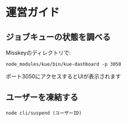 # 運営ガイド

## ジョブキューの状態を調べる
Misskeyのディレクトリで:
``` shell
node_modules/kue/bin/kue-dashboard -p 3050
```
ポート3050にアクセスするとUIが表示されます

## ユーザーを凍結する
``` shell
node cli/suspend (ユーザーID)
```
